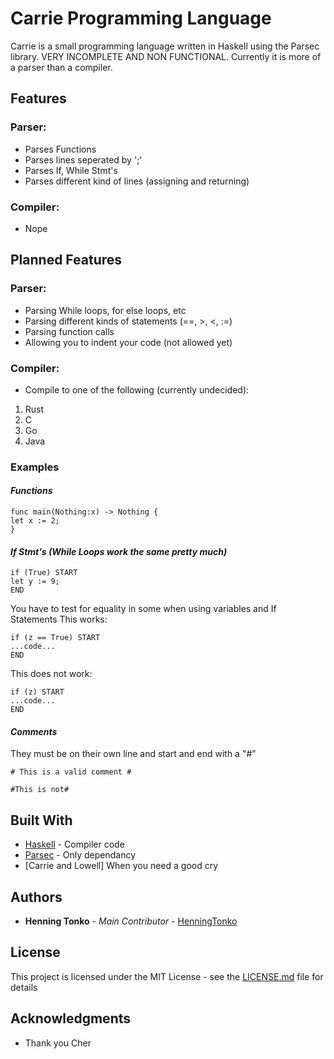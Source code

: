# Carrie Programming Language
Carrie is a small programming language written in Haskell using the Parsec library. VERY INCOMPLETE AND NON FUNCTIONAL. Currently it is more of a parser than a compiler.

## Features
### Parser:
* Parses Functions
* Parses lines seperated by ';'
* Parses If, While Stmt's
* Parses different kind of lines (assigning and returning)

### Compiler:
* Nope

## Planned Features
### Parser:
* Parsing While loops, for else loops, etc
* Parsing different kinds of statements (==, >, <, :=)
* Parsing function calls
* Allowing you to indent your code (not allowed yet)

### Compiler:
* Compile to one of the following (currently undecided):
 1) Rust
 2) C
 3) Go
 4) Java

### Examples
#### ___Functions___
```
func main(Nothing:x) -> Nothing {
let x := 2;
}
```

#### ___If Stmt's (While Loops work the same pretty much)___
```
if (True) START
let y := 9;
END
```

You have to test for equality in some when using variables and If Statements
This works:

```
if (z == True) START
...code...
END
```

This does not work:
```
if (z) START
...code...
END
```

#### ___Comments___
They must be on their own line and start and end with a "#"
```
# This is a valid comment #

#This is not#
```
## Built With

* [Haskell](https://www.haskell.org) - Compiler code
* [Parsec](https://hackage.haskell.org/package/parsec) - Only dependancy
* [Carrie and Lowell] When you need a good cry

## Authors

* **Henning Tonko** - *Main Contributor* - [HenningTonko](https://github.com/HenningTonko)

## License

This project is licensed under the MIT License - see the [LICENSE.md](LICENSE.md) file for details

## Acknowledgments

* Thank you Cher
